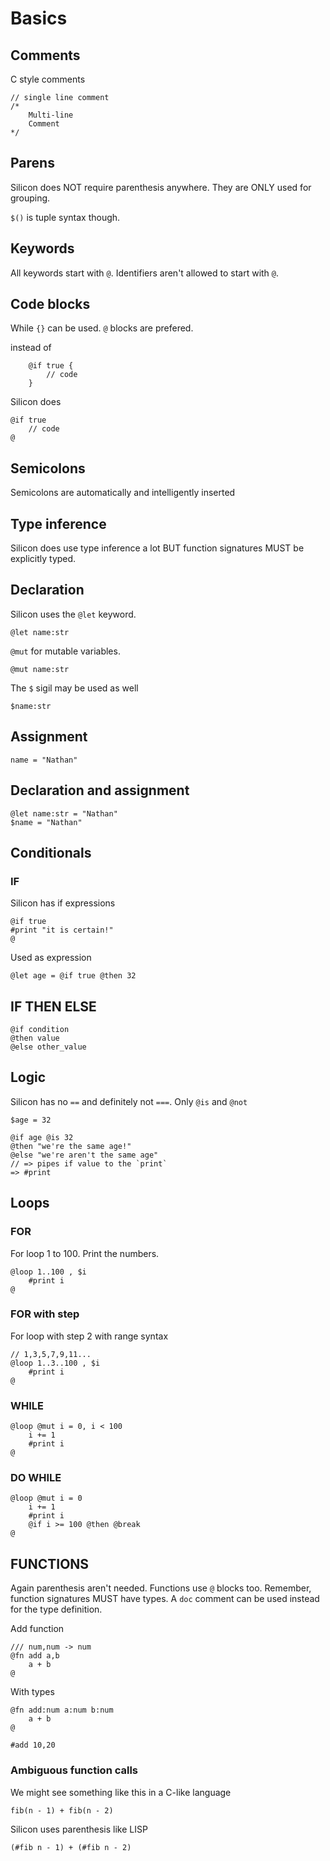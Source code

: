 # Basics

## Comments

C style comments

    // single line comment
    /*
        Multi-line
        Comment
    */

## Parens

Silicon does NOT require parenthesis anywhere. They are ONLY used for grouping.

`$()` is tuple syntax though.

## Keywords

All keywords start with `@`. Identifiers aren't allowed to start with `@`.

## Code blocks

While `{}` can be used. `@` blocks are prefered.

instead of

        @if true {
            // code
        }

Silicon does

    @if true
        // code
    @

## Semicolons

Semicolons are automatically and intelligently inserted

## Type inference

Silicon does use type inference a lot BUT function signatures MUST be explicitly typed.

## Declaration

Silicon uses the `@let` keyword.

    @let name:str

`@mut` for mutable variables.

    @mut name:str

The `$` sigil may be used as well

    $name:str

## Assignment

    name = "Nathan"

## Declaration and assignment

    @let name:str = "Nathan"
    $name = "Nathan"

## Conditionals

### IF

Silicon has if expressions

    @if true
    #print "it is certain!"
    @

Used as expression

    @let age = @if true @then 32

## IF THEN ELSE

    @if condition
    @then value
    @else other_value

## Logic

Silicon has no `==` and definitely not `===`. Only `@is` and `@not`

    $age = 32

    @if age @is 32
    @then "we're the same age!"
    @else "we're aren't the same age"
    // => pipes if value to the `print`
    => #print

## Loops

### FOR

For loop 1 to 100. Print the numbers.

    @loop 1..100 , $i
        #print i
    @

### FOR with step

For loop with step 2 with range syntax

    // 1,3,5,7,9,11...
    @loop 1..3..100 , $i
        #print i
    @

### WHILE

    @loop @mut i = 0, i < 100
        i += 1
        #print i
    @

### DO WHILE

    @loop @mut i = 0
        i += 1
        #print i
        @if i >= 100 @then @break
    @

## FUNCTIONS

Again parenthesis aren't needed. Functions use `@` blocks too. Remember, function signatures MUST have types. A `doc` comment can be used instead for the type definition.

Add function

    /// num,num -> num
    @fn add a,b
        a + b
    @

With types

    @fn add:num a:num b:num
        a + b
    @

    #add 10,20

### Ambiguous function calls

We might see something like this in a C-like language

    fib(n - 1) + fib(n - 2)

Silicon uses parenthesis like LISP

    (#fib n - 1) + (#fib n - 2)
